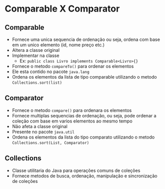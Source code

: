 # Comparable X Comparator

## Comparable
- Fornece uma unica sequencia de ordenação ou seja, ordena com base em um unico elemento (id, nome preço etc.)
- Altera a classe original
- Implementar na classe 
    - Ex: `public class Livro implements Comparable<Livro>{}`
- Fornece o metodo `compareTo()` para ordenar os elementos
- Ele esta contido no pacote `java.lang`
- Ordena os elementos da lista de tipo comparable utilizando o metodo `Collections.sort(list)`

## Comparator
- Fornece o metodo `compare()` para ordenara os elementos
- Fornece multiplas sequencias de ordenação, ou seja, pode ordenar a coleção com base em varios elementos ao mesmo tempo
- Não afeta a classe original
- Presente no pacote `java.util`
- Ordena os elementos da lista do tipo comparato utilizando o metodo `Collections.sort(List, Comparator)`

## Collections
- Classe utilitaria do Java para operações comuns de coleções
- Fornece metodos de busca, ordenação, manipulação e sincronização de coleções
